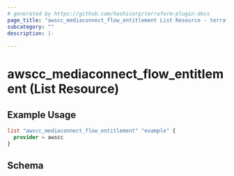 ```yaml
---
# generated by https://github.com/hashicorp/terraform-plugin-docs
page_title: "awscc_mediaconnect_flow_entitlement List Resource - terraform-provider-awscc"
subcategory: ""
description: |-
  
---
```


# awscc_mediaconnect_flow_entitlement (List Resource)



## Example Usage

```terraform
list "awscc_mediaconnect_flow_entitlement" "example" {
  provider = awscc
}
```

<!-- schema generated by tfplugindocs -->
## Schema
